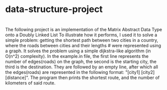 # data-structure-project
#
 The following project is an implementation of the Matrix Abstract Data Type onto a Doubly Linked List
 To illustrate how it performs, I used it to solve a simple problem: getting the shortest path between two cities in a country, where the roads between cities and their lengths  # were represented using a graph. 
 It solves the problem using a simple dijkstra-like algorithm (in O(n^2) complexity).
 In the example.in file, the first line represents the number of edges(roads) on the graph, the second is the starting city, the third is the destination. They are followed by an   empty line, after which all the edges(roads) are represented in the following format: "[city1] [city2] [distance]".
 The program then prints the shortest route, and the number of kilometers of said route.
